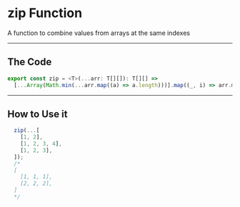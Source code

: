 # zip Function

A function to combine values from arrays at the same indexes

---

## The Code

```typescript
export const zip = <T>(...arr: T[][]): T[][] =>
  [...Array(Math.min(...arr.map((a) => a.length)))].map((_, i) => arr.map((a) => a[i]));
```

---

## How to Use it

```typescript
  zip(...[
    [1, 2],
    [1, 2, 3, 4],
    [1, 2, 3],
  ]);
  /*
  [
    [1, 1, 1],
    [2, 2, 2],
  ]
  */
```
